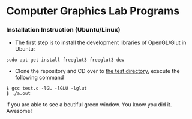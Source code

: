 # Computer Graphics Lab Programs

### Installation Instruction (Ubuntu/Linux)

- The first step is to install the development libraries of OpenGL/Glut in Ubuntu:
```
sudo apt-get install freeglut3 freeglut3-dev
```
- Clone the repository and CD over to [the test directory](https://github.com/haxzie/CG-lab-programs/test), execute the following command

```
$ gcc test.c -lGL -lGLU -lglut
$ ./a.out
```
if you are able to see a beutiful green window. You know you did it. Awesome!